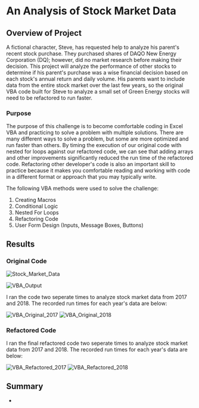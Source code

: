 # An Analysis of Stock Market Data

## Overview of Project
A fictional character, Steve, has requested help to analyze his parent's recent stock purchase. They purchased shares of DAQO New Energy Corporation (DQ); however, did no market research before making their decision. This project will analyze the performance of other stocks to determine if his parent's purchase was a wise financial decision based on each stock's annual return and daily volume. His parents want to include data from the entire stock market over the last few years, so the original VBA code built for Steve to analyze a small set of Green Energy stocks will need to be refactored to run faster.

### Purpose
The purpose of this challenge is to become comfortable coding in Excel VBA and practicing to solve a problem with multiple solutions. There are many different ways to solve a problem, but some are more optimized and run faster than others. By timing the execution of our original code with nested for loops against our refactored code, we can see that adding arrays and other improvements significantly reduced the run time of the refactored code. Refactoring other developer's code is also an important skill to practice because it makes you comfortable reading and working with code in a different format or approach that you may typically write. 

The following VBA methods were used to solve the challenge: 

1. Creating Macros
2. Conditional Logic
3. Nested For Loops
4. Refactoring Code
5. User Form Design (Inputs, Message Boxes, Buttons)

## Results


### Original Code

![Stock_Market_Data](../main/Resources/VBA_Challege_Data.png)


![VBA_Output](../main/Resources/VBA_Challenge_Output.png)


I ran the code two seperate times to analyze stock market data from 2017 and 2018. The recorded run times for each year's data are below: 

![VBA_Original_2017](../main/Resources/VBA_Challenge_2017.png) ![VBA_Original_2018](../main/Resources/VBA_Challenge_2017.png)

### Refactored Code


I ran the final refactored code two seperate times to analyze stock market data from 2017 and 2018. The recorded run times for each year's data are below: 

![VBA_Refactored_2017](../main/Resources/VBA_Challenge_2017.png) ![VBA_Refactored_2018](../main/Resources/VBA_Challenge_2017.png)

## Summary

- 
